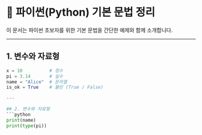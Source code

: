 # 🐍 파이썬(Python) 기본 문법 정리

이 문서는 파이썬 초보자를 위한 기본 문법을 간단한 예제와 함께 소개합니다.

---

## 1. 변수와 자료형
```python
x = 10          # 정수
pi = 3.14       # 실수
name = "Alice"  # 문자열
is_ok = True    # 불린 (True / False)

---

## 2. 변수와 자료형
```python
print(name)
print(type(pi))
